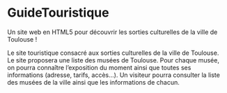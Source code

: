 # GuideTouristique
Un site web en HTML5 pour découvrir les sorties culturelles de la ville de Toulouse !

Le site touristique consacré aux sorties culturelles de la ville de Toulouse. Le site proposera une liste des musées de Toulouse. Pour chaque musée, on pourra connaître l’exposition du moment ainsi que toutes ses informations (adresse, tarifs, accès…).
Un visiteur pourra consulter la liste des musées de la ville ainsi que les informations de chacun.